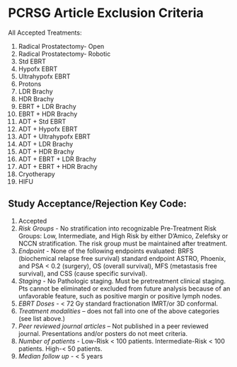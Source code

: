 # PCRSG Article Exclusion Criteria

All Accepted Treatments:

1. Radical Prostatectomy- Open
1. Radical Prostatectomy- Robotic
1. Std EBRT
1. Hypofx EBRT
1. Ultrahypofx EBRT
1. Protons
1. LDR Brachy
1. HDR Brachy
1. EBRT + LDR Brachy
1. EBRT + HDR Brachy
1. ADT + Std EBRT
1. ADT + Hypofx EBRT
1. ADT + Ultrahypofx EBRT
1. ADT + LDR Brachy
1. ADT + HDR Brachy
1. ADT + EBRT + LDR Brachy
1. ADT + EBRT + HDR Brachy
1. Cryotherapy
1. HIFU

## Study Acceptance/Rejection Key Code:

1. Accepted
2. *Risk Groups* - No stratification into recognizable Pre-Treatment Risk Groups: Low, Intermediate, and High Risk by
either D’Amico, Zelefsky or NCCN stratification. The risk group must be maintained after treatment.
3. *Endpoint* - None of the following endpoints evaluated: BRFS (biochemical relapse free survival) standard
endpoint ASTRO, Phoenix, and PSA < 0.2 (surgery), OS (overall survival), MFS (metastasis free survival), and CSS
(cause specific survival).
4. *Staging* - No Pathologic staging. Must be pretreatment clinical staging. Pts cannot be eliminated or excluded
from future analysis because of an unfavorable feature, such as positive margin or positive lymph nodes.
5. *EBRT Doses* - < 72 Gy standard fractionation IMRT/or 3D conformal.
6. *Treatment modalities* – does not fall into one of the above categories (see list above.)
7. *Peer reviewed journal articles* – Not published in a peer reviewed journal. Presentations and/or posters do not
meet criteria.
8. *Number of patients* - Low-Risk < 100 patients. Intermediate-Risk < 100 patients. High-< 50 patients.
9. *Median follow up* - < 5 years